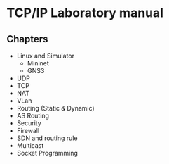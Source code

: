# TCP/IP Laboratory manual

## Chapters

* Linux and Simulator
  * Mininet
  * GNS3
* UDP
* TCP
* NAT
* VLan
* Routing (Static & Dynamic)
* AS Routing
* Security
* Firewall
* SDN and routing rule
* Multicast
* Socket Programming
